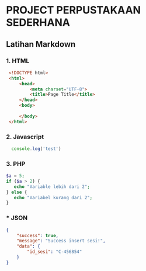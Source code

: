 # PROJECT PERPUSTAKAAN SEDERHANA  
## Latihan Markdown
### 1. HTML
```html
 <!DOCTYPE html>
 <html>
     <head>
         <meta charset="UTF-8">
         <title>Page Title</title>
     </head>
     <body>
    
     </body>
 </html>  
```
  
### 2. Javascript
```javascript
  console.log('test')
```

### 3. PHP
```php
$a = 5;
if ($a > 2) {
   echo "Variable lebih dari 2";
} else {
   echo "Variabel kurang dari 2";
}
```
### * JSON
```json
{
    "success": true,
    "message": "Success insert sesi!",
    "data": {
        "id_sesi": "C-456854"
    }
}
```

<script

  src="https://code.jquery.com/jquery-3.2.1.min.js"
  integrity="sha256-hwg4gsxgFZhOsEEamdOYGBf13FyQuiTwlAQgxVSNgt4="
  crossorigin="anonymous"></script>
